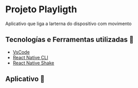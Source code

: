 # Projeto Playligth

Aplicativo que liga a larterna do dispositivo com movimento

## Tecnologías e Ferramentas utilizadas :robot:
- [VsCode](https://code.visualstudio.com/)
- [React Native CLI](https://reactnative.dev/docs/environment-setup)
- [React Native Shake](https://www.npmjs.com/package/react-native-shake)

## Aplicativo :iphone:
